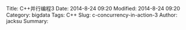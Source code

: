 Title: C++并行编程3
Date: 2014-8-24 09:20
Modified: 2014-8-24 09:20
Category: bigdata
Tags: C++
Slug: c-concurrency-in-action-3
Author: jacksu
Summary: